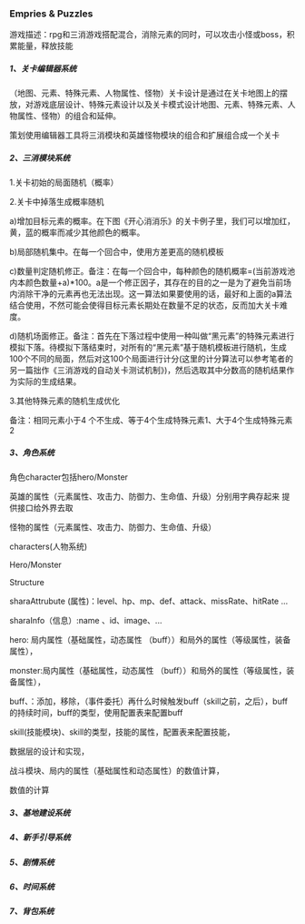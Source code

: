 ### Empries & Puzzles 

游戏描述：rpg和三消游戏搭配混合，消除元素的同时，可以攻击小怪或boss，积累能量，释放技能

##### 1、关卡编辑器系统

（地图、元素、特殊元素、人物属性、怪物）关卡设计是通过在关卡地图上的摆放，对游戏底层设计、特殊元素设计以及关卡模式设计地图、元素、特殊元素、人物属性、怪物）的组合和延伸。

策划使用编辑器工具将三消模块和英雄怪物模块的组合和扩展组合成一个关卡

##### 2、三消模块系统

1.关卡初始的局面随机（概率）

2.关卡中掉落生成概率随机

a)增加目标元素的概率。在下图《开心消消乐》的关卡例子里，我们可以增加红，黄，蓝的概率而减少其他颜色的概率。

b)局部随机集中。在每一个回合中，使用方差更高的随机模板

c)数量判定随机修正。备注：在每一个回合中，每种颜色的随机概率=(当前游戏池内本颜色数量+a)*100。a是一个修正因子，其存在的目的之一是为了避免当前场内消除干净的元素再也无法出现。这一算法如果要使用的话，最好和上面的a算法结合使用，不然可能会使得目标元素长期处在数量不足的状态，反而加大关卡难度。

d)随机场面修正。备注：首先在下落过程中使用一种叫做“黑元素”的特殊元素进行模拟下落。待模拟下落结束时，对所有的“黑元素”基于随机模板进行随机，生成100个不同的局面，然后对这100个局面进行计分(这里的计分算法可以参考笔者的另一篇拙作《三消游戏的自动关卡测试机制》)，然后选取其中分数高的随机结果作为实际的生成结果。

3.其他特殊元素的随机生成优化

备注：相同元素小于4 个不生成、等于4个生成特殊元素1、大于4个生成特殊元素2

##### 3、角色系统

角色character包括hero/Monster

英雄的属性（元素属性、攻击力、防御力、生命值、升级）分别用字典存起来 提供接口给外界去取

怪物的属性（元素属性、攻击力、防御力、生命值、升级）

characters(人物系统)

Hero/Monster 

Structure  

sharaAttrubute (属性)：level、hp、mp、def、attack、missRate、hitRate ...

sharaInfo（信息）:name 、id、image、...

hero: 局内属性（基础属性，动态属性 （buff））和局外的属性（等级属性，装备属性），

monster:局内属性（基础属性，动态属性 （buff））和局外的属性（等级属性，装备属性），

buff、：添加，移除，（事件委托）再什么时候触发buff（skill之前，之后），buff的持续时间，buff的类型，使用配置表来配置buff

skill(技能模块)、skill的类型，技能的属性，配置表来配置技能，

数据层的设计和实现，

战斗模块、局内的属性（基础属性和动态属性）的数值计算，

数值的计算

##### 3、基地建设系统

##### 4、新手引导系统

##### 5、剧情系统

##### 6、时间系统

##### 7、背包系统



